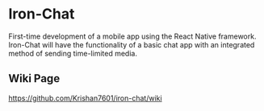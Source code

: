 # Iron-Chat
First-time development of a mobile app using the React Native framework. Iron-Chat will have the functionality of a basic chat app with an integrated method of sending time-limited media.

## Wiki Page

https://github.com/Krishan7601/iron-chat/wiki
